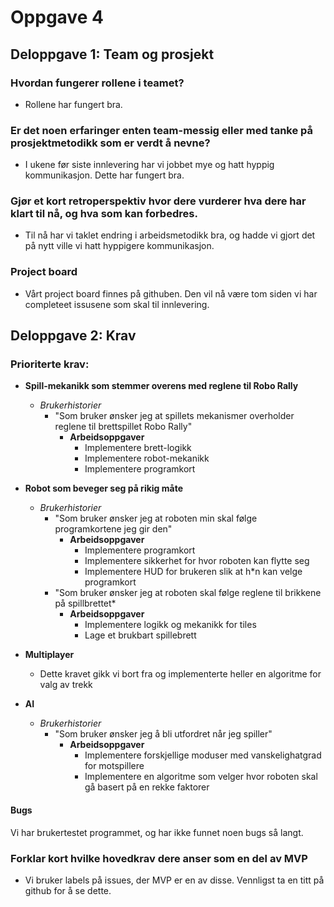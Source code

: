 # Oppgave 4

## Deloppgave 1: Team og prosjekt

### Hvordan fungerer rollene i teamet?
-   Rollene har fungert bra.

### Er det noen erfaringer enten team-messig eller med tanke på prosjektmetodikk som er verdt å nevne? 
-   I ukene før siste innlevering har vi jobbet mye og hatt hyppig kommunikasjon. Dette har fungert bra.

### Gjør et kort retroperspektiv hvor dere vurderer hva dere har klart til nå, og hva som kan forbedres.
-   Til nå har vi taklet endring i arbeidsmetodikk bra, og hadde vi gjort det på nytt ville vi hatt hyppigere kommunikasjon.

### Project board
-   Vårt project board finnes på githuben. Den vil nå være tom siden vi har completeet issusene som skal til innlevering.

## Deloppgave 2: Krav
### Prioriterte krav:
-   **Spill-mekanikk som stemmer overens med reglene til Robo Rally**
    -   _Brukerhistorier_
        -   "Som bruker ønsker jeg at spillets mekanismer overholder reglene til brettspillet Robo Rally"
            -   **Arbeidsoppgaver**
                -   Implementere brett-logikk
                -   Implementere robot-mekanikk
                -   Implementere programkort
                
-   **Robot som beveger seg på rikig måte**
    -   _Brukerhistorier_
        -   "Som bruker ønsker jeg at roboten min skal følge programkortene jeg gir den"
            -   **Arbeidsoppgaver**
                -   Implementere programkort
                -   Implementere sikkerhet for hvor roboten kan flytte seg
                -   Implementere HUD for brukeren slik at h*n kan velge programkort
        -   "Som bruker ønsker jeg at roboten skal følge reglene til brikkene på spillbrettet*
            -   **Arbeidsoppgaver**
                -   Implementere logikk og mekanikk for tiles
                -   Lage et brukbart spillebrett
-   **Multiplayer**
    -   Dette kravet gikk vi bort fra og implementerte heller en algoritme for valg av trekk
-   **AI**
    -  _Brukerhistorier_
       -   "Som bruker ønsker jeg å bli utfordret når jeg spiller"
           -   **Arbeidsoppgaver**
               -   Implementere forskjellige moduser med vanskelighatgrad for motspillere
               -   Implementere en algoritme som velger hvor roboten skal gå basert på en rekke faktorer

#### Bugs
Vi har brukertestet programmet, og har ikke funnet noen bugs så langt.

### Forklar kort hvilke hovedkrav dere anser som en del av MVP
-   Vi bruker labels på issues, der MVP er en av disse. Vennligst ta en titt på github for å se dette.
